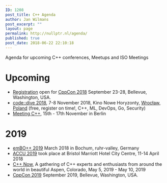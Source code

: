 ```yaml
---
ID: 1208
post_title: C++ Agenda
author: Jan Wilmans
post_excerpt: ""
layout: page
permalink: http://nullptr.nl/agenda/
published: true
post_date: 2018-06-22 22:10:18
---
```

Agenda for upcoming C++ conferences, Meetups and ISO Meetings

# Upcoming

*   [Registration][1] open for [CppCon 2018][2] September 23-28, Bellevue, Washington, USA.
*   [code::dive 2018][3], 7-8 November 2018, Kino Nowe Horyzonty, [Wrocław, Poland][4] (free, register on time!, C++, ML, DevOps, Go, Security)
*   [Meeting C++][5], 15th - 17th November in Berlin

# 2019

*   [emBO++ 2019][6] March 2018 in Bochum, ruhr-valley, Germany
*   [ACCU 2019][7] took place at Bristol Marriott Hotel City Centre, 11-14 April 2018
*   [C++ Now][8], A gathering of C++ experts and enthusiasts from around the world in beautiful Aspen, Colorado, May 5, 2019 - May 10, 2019
*   [CppCon 2019][2] September 2019, Bellevue, Washington, USA.

 [1]: https://www.eventbrite.com/e/cppcon-2018-registration-38781666007
 [2]: https://cppcon.org/
 [3]: http://codedive.pl/
 [4]: https://www.google.nl/maps/place/Wroc%C5%82aw,+Poland/data=!4m2!3m1!1s0x470fe9c2d4b58abf:0xb70956aec205e0f5?sa=X&ved=0ahUKEwib2cvFgOjbAhUM16QKHaBIDeEQ8gEI0wEwEQ
 [5]: http://meetingcpp.com/
 [6]: https://www.embo.io/
 [7]: https://conference.accu.org/2018/accu2018.html
 [8]: http://cppnow.org/